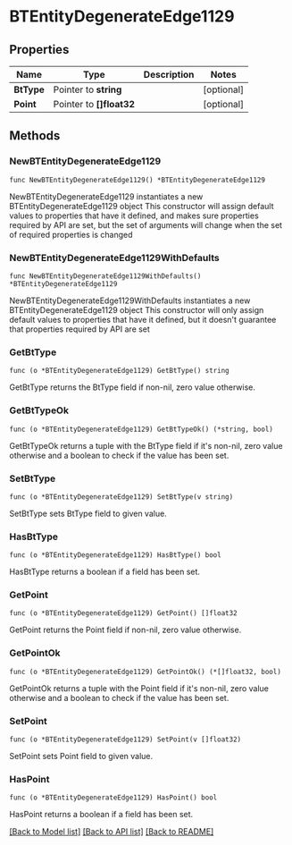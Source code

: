 # BTEntityDegenerateEdge1129

## Properties

Name | Type | Description | Notes
------------ | ------------- | ------------- | -------------
**BtType** | Pointer to **string** |  | [optional] 
**Point** | Pointer to **[]float32** |  | [optional] 

## Methods

### NewBTEntityDegenerateEdge1129

`func NewBTEntityDegenerateEdge1129() *BTEntityDegenerateEdge1129`

NewBTEntityDegenerateEdge1129 instantiates a new BTEntityDegenerateEdge1129 object
This constructor will assign default values to properties that have it defined,
and makes sure properties required by API are set, but the set of arguments
will change when the set of required properties is changed

### NewBTEntityDegenerateEdge1129WithDefaults

`func NewBTEntityDegenerateEdge1129WithDefaults() *BTEntityDegenerateEdge1129`

NewBTEntityDegenerateEdge1129WithDefaults instantiates a new BTEntityDegenerateEdge1129 object
This constructor will only assign default values to properties that have it defined,
but it doesn't guarantee that properties required by API are set

### GetBtType

`func (o *BTEntityDegenerateEdge1129) GetBtType() string`

GetBtType returns the BtType field if non-nil, zero value otherwise.

### GetBtTypeOk

`func (o *BTEntityDegenerateEdge1129) GetBtTypeOk() (*string, bool)`

GetBtTypeOk returns a tuple with the BtType field if it's non-nil, zero value otherwise
and a boolean to check if the value has been set.

### SetBtType

`func (o *BTEntityDegenerateEdge1129) SetBtType(v string)`

SetBtType sets BtType field to given value.

### HasBtType

`func (o *BTEntityDegenerateEdge1129) HasBtType() bool`

HasBtType returns a boolean if a field has been set.

### GetPoint

`func (o *BTEntityDegenerateEdge1129) GetPoint() []float32`

GetPoint returns the Point field if non-nil, zero value otherwise.

### GetPointOk

`func (o *BTEntityDegenerateEdge1129) GetPointOk() (*[]float32, bool)`

GetPointOk returns a tuple with the Point field if it's non-nil, zero value otherwise
and a boolean to check if the value has been set.

### SetPoint

`func (o *BTEntityDegenerateEdge1129) SetPoint(v []float32)`

SetPoint sets Point field to given value.

### HasPoint

`func (o *BTEntityDegenerateEdge1129) HasPoint() bool`

HasPoint returns a boolean if a field has been set.


[[Back to Model list]](../README.md#documentation-for-models) [[Back to API list]](../README.md#documentation-for-api-endpoints) [[Back to README]](../README.md)


